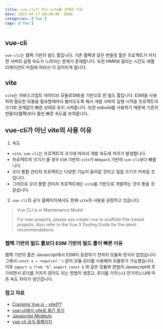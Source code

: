 ```yaml
---
title: vue-cli가 아닌 vite를 선택한 이유
date: 2023-04-17 00:00:00 -0500
categories: ['Vue']
tags: ['Vue']
---
```


## vue-cli

`vue-cli`는 웹팩 기반의 빌드 툴입니다.
기존 웹팩과 같은 번들링 툴은 프로젝트가 커지면 서버의 실행 속도가 느려지는 문제가 존재합니다.
또한 HMR에 걸리는 시간도 애플리케이션이 커짐에 따라서 더 길어지게 됩니다.

## vite

`vite`는 자바스크립트 네이티브 모듈(ESM)을 기반으로 한 빌드 툴입니다.
ESM을 사용하여 필요한 모듈을 필요할때마다 불러오도록 해서 개발 서버의 실행 시작을 프로젝트의 크기와 관계없이 빠른 상태로 유지 시켜줍니다.
또한 esbuild를 사용하기 때문에 기존의 번들러(웹팩)보다 훨씬 빠른 속도를 보여줍니다.

## vue-cli가 아닌 vite의 사용 이유

1. 속도

* `vite`, `vue-cli`는 프로젝트의 크기에 따라서 개발 속도에 차이가 발생합니다.
* 프로젝트의 크기가 클 경우 `ESM` 기반의 `vite`가 `Webpack` 기반의 `vue-cli`보다 빠릅니다.
* 오더 통합 관리자 프로젝트는 다양한 기능이 들어갈 것이고 점점 크기가 커져갈 것입니다.
* 그러므로 오더 통합 관리자 프로젝트에는 `vite`를 기반으로 개발하는 것이 좋을 것 같습니다.

2. `vue-cli`의 공식 홈페이지에서도 현재 `vite`의 사용을 권장하고 있습니다.

> Vue CLI is in Maintenance Mode!
> 
> For new projects, please use create-vue to scaffold Vite-based projects. Also refer to the Vue 3 Tooling Guide for the latest recommendations.

### 웹팩 기반의 빌드 툴보다 ESM 기반의 빌드 툴이 빠른 이유

웹팩 기반의 툴은 Javascript에서 ESM이 등장하기 전까지 모듈화 방식이 없었습니다.
그래서 `const a = requrie('')` 같이 모듈 로더를 사용해야 모듈화가 가능했습니다.
이후 `import a from "b"`, `export const b` 와 같은 모듈화 문법이 Javascript에 추가되면서 로더를 거치지 않아도 되는 방법이 생겼고, 로더를 거치느냐 안거치느냐에 따른 속도 차이가 생긴겁니다.

### 참고 자료

* [Cracking Vue.js - vite란?](https://joshua1988.github.io/vue-camp/vite/intro.html)
* [vue-cli에서 vite로 옮긴 후기](https://www.cloudless.blog/post/vue-cli%EC%97%90%EC%84%9C-vite%EB%A1%9C-%EC%98%AE%EA%B8%B4-%ED%9B%84%EA%B8%B0)
* [Javascript Modeuls](https://developer.mozilla.org/ko/docs/Web/JavaScript/Guide/Modules)
* [vue-cli 공식 홈페이지](https://cli.vuejs.org/)
